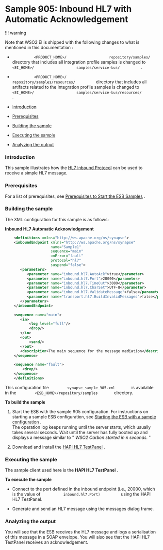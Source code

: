 # Sample 905: Inbound HL7 with Automatic Acknowledgement

!!! warning

Note that WSO2 EI is shipped with the following changes to what is
mentioned in this documentation :

-   `           <PRODUCT_HOME>/          `
    `           repository/samples/          ` directory that includes
    all Integration profile samples is changed to
    `           <EI_HOME>/          `
    `           samples/service-bus/          ` .
    `                     `
-   `           <PRODUCT_HOME>/          `
    `           repository/samples/resources/          ` directory that
    includes all artifacts related to the Integration profile samples is
    changed to `           <EI_HOME>/          `
    `           samples/service-bus/resources/          ` .


-   [Introduction](#Sample905:InboundHL7withAutomaticAcknowledgement-Introduction)
-   [Prerequisites](#Sample905:InboundHL7withAutomaticAcknowledgement-Prerequisites)
-   [Building the
    sample](#Sample905:InboundHL7withAutomaticAcknowledgement-Buildingthesample)
-   [Executing the
    sample](#Sample905:InboundHL7withAutomaticAcknowledgement-Executingthesample)
-   [Analyzing the
    output](#Sample905:InboundHL7withAutomaticAcknowledgement-Analyzingtheoutput)

### Introduction

This sample illustrates how the [HL7 Inbound
Protocol](https://docs.wso2.com/display/EI650/HL7+Inbound+Protocol) can
be used to receive a simple HL7 message.

### Prerequisites

For a list of prerequisites, see [Prerequisites to Start the ESB
Samples](https://docs.wso2.com/display/EI650/Setting+Up+the+ESB+Samples#SettingUptheESBSamples-ESBSamplePrerequisites)
.

### Building the sample

The XML configuration for this sample is as follows:

**Inbound HL7 Automatic Acknowledgement**

``` xml
    <definitions xmlns="http://ws.apache.org/ns/synapse">
    <inboundEndpoint xmlns="http://ws.apache.org/ns/synapse"
                     name="Sample1"
                     sequence="main"
                     onError="fault"
                     protocol="hl7"
                     suspend="false">
       <parameters>
          <parameter name="inbound.hl7.AutoAck">true</parameter>
          <parameter name="inbound.hl7.Port">20000</parameter>
          <parameter name="inbound.hl7.TimeOut">3000</parameter>
          <parameter name="inbound.hl7.CharSet">UTF-8</parameter>
          <parameter name="inbound.hl7.ValidateMessage">false</parameter>
          <parameter name="transport.hl7.BuildInvalidMessages">false</parameter>
       </parameters>
    </inboundEndpoint>
    
    <sequence name="main">
       <in>
           <log level="full"/>
           <drop/>
       </in>
       <out>
           <send/>
       </out>
       <description>The main sequence for the message mediation</description>
    </sequence>
    
    <sequence name="fault">
        <drop/>
    </sequence>
    </definitions>
```

This configuration file `         synapse_sample_905.xml        ` is
available in the `         <ESB_HOME>/repository/samples        `
directory.

**To build the sample**

1.  Start the ESB with the sample 905 configuration. For instructions on
    starting a sample ESB configuration, see [Starting the ESB with a
    sample
    configuration](https://docs.wso2.com/display/EI650/Setting+Up+the+ESB+Samples#SettingUptheESBSamples-Startingasample)
    .  
    The operation log keeps running until the server starts, which
    usually takes several seconds. Wait until the server has fully
    booted up and displays a message similar to " *WSO2 Carbon started
    in n seconds.* "

2.  Download and install the [HAPI HL7
    TestPanel](https://sourceforge.net/projects/hl7api/files/hapi-testpanel/)
    .

### Executing the sample

The sample client used here is the **HAPI HL7 TestPanel** .

**To execute the sample**

-   Connect to the port defined in the inbound endpoint (i.e., 20000,
    which is the value of `           inbound.hl7.Port)          ` using
    the HAPI HL7 TestPanel.

-   Generate and send an HL7 message using the messages dialog frame.

### Analyzing the output

You will see that the ESB receives the HL7 message and logs a
serialisation of this message in a SOAP envelope. You will also see that
the HAPI HL7 TestPanel receives an acknowledgement.

  
